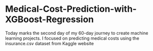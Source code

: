 # Medical-Cost-Prediction-with-XGBoost-Regression
Today marks the second day of my 60-day journey to create machine learning projects. I focused on predicting medical costs using the insurance.csv dataset from Kaggle website
